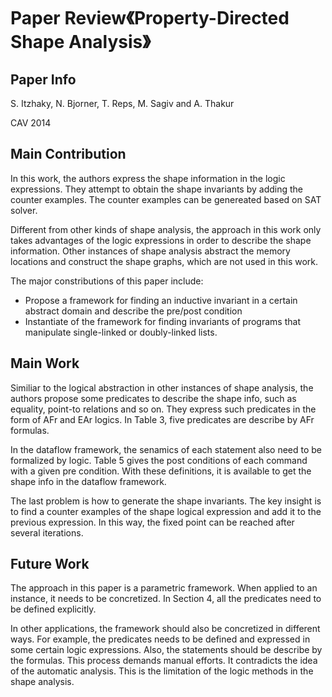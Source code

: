# Paper Review《Property-Directed Shape Analysis》

## Paper Info

S. Itzhaky, N. Bjorner, T. Reps, M. Sagiv and A. Thakur

CAV 2014

## Main Contribution

In this work, the authors express the shape information in the logic expressions. They attempt to obtain the shape invariants by adding the counter examples. The counter examples can be genereated based on SAT solver.

Different from other kinds of shape analysis, the approach in this work only takes advantages of the logic expressions in order to describe the shape information. Other instances of shape analysis abstract the memory locations and construct the shape graphs, which are not used in this work.

The major constributions of this paper include:

- Propose a framework for finding an inductive invariant in a certain abstract domain and describe the pre/post condition
- Instantiate of the framework for finding invariants of programs that manipulate single-linked or doubly-linked lists.

## Main Work

Similiar to the logical abstraction in other instances of shape analysis, the authors propose some predicates to describe the shape info, such as equality, point-to relations and so on. They express such predicates in the form of AFr and EAr logics. In Table 3, five predicates are describe by AFr formulas.

In the dataflow framework, the senamics of each statement also need to be formalized by logic. Table 5 gives the post conditions of each command with a given pre condition. With these definitions, it is available to get the shape info in the dataflow framework.

The last problem is how to generate the shape invariants. The key insight is to find a counter examples of the shape logical expression and add it to the previous expression. In this way, the fixed point can be reached after several iterations.

## Future Work

The approach in this paper is a parametric framework. When applied to an instance, it needs to be concretized. In Section 4, all the predicates need to be defined explicitly. 

In other applications, the framework should also be concretized in different ways. For example, the predicates needs to be defined and expressed in some certain logic expressions. Also, the statements should be describe by the formulas. This process demands manual efforts. It contradicts the idea of the automatic analysis. This is the limitation of the logic methods in the shape analysis.

